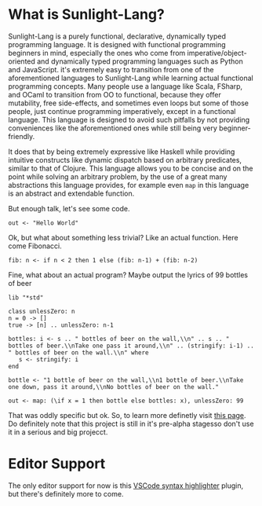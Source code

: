 # What is Sunlight-Lang?

Sunlight-Lang is a purely functional, declarative, dynamically typed programming language. It is designed with functional programming beginners in mind, especially the ones who come from imperative/object-oriented and dynamically typed programming languages such as Python and JavaScript. it's extremely easy to transition from one of the aforementioned languages to Sunlight-Lang while learning actual functional programming concepts. Many people use a language like Scala, FSharp, and OCaml to transition from OO to functional, because they offer mutability, free side-effects, and sometimes even loops but some of those people, just continue programming imperatively, except in a functional language. This language is designed to avoid such pitfalls by not providing conveniences like the aforementioned ones while still being very beginner-friendly.

It does that by being extremely expressive like Haskell while providing intuitive constructs like dynamic dispatch based on arbitrary predicates, similar to that of Clojure. This language allows you to be concise and on the point while solving an arbitrary problem, by the use of a great many abstractions this language provides, for example even `map` in this language is an abstract and extendable function.

But enough talk, let's see some code.
```
out <- "Hello World"
```

Ok, but what about something less trivial? Like an actual function. Here come Fibonacci.

```
fib: n <- if n < 2 then 1 else (fib: n-1) + (fib: n-2)
```
Fine, what about an actual program? Maybe output the lyrics of 99 bottles of beer

```
lib "*std"

class unlessZero: n
n = 0 -> []
true -> [n] .. unlessZero: n-1

bottles: i <- s .. " bottles of beer on the wall,\\n" .. s .. " bottles of beer.\\nTake one pass it around,\\n" .. (stringify: i-1) .. " bottles of beer on the wall.\\n" where
   s <- stringify: i
end

bottle <- "1 bottle of beer on the wall,\\n1 bottle of beer.\\nTake one down, pass it around,\\nNo bottles of beer on the wall."

out <- map: (\if x = 1 then bottle else bottles: x), unlessZero: 99

```
That was oddly specific but ok. So, to learn more definetly visit [this page](https://github.com/ameerwasi001/Sunlight-lang/blob/master/Docs-Tutorial.md). Do definitely note that this project is still in it's pre-alpha stagesso don't use it in a serious and big projecct.

# Editor Support
The only editor support for now is this [VSCode syntax highlighter](https://github.com/ameerwasi001/Sunlight-Lang-VSCode) plugin, but there's definitely more to come.
